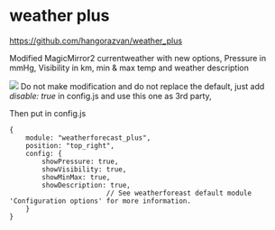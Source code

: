 # weather plus

https://github.com/hangorazvan/weather_plus

Modified MagicMirror2 currentweather with new options, Pressure in mmHg,  Visibility in km, min & max temp and weather description

<img src=https://github.com/hangorazvan/weather_plus/blob/master/preview.png>
Do not make modification and do not replace the default, just add <i>disable: true</i> in config.js and use this one as 3rd party,

Then put in config.js


	{
		module: "weatherforecast_plus",
		position: "top_right",
		config: {
			showPressure: true,
			showVisibility: true,
			showMinMax: true,
			showDescription: true,
							// See weatherforeast default module 'Configuration options' for more information.
		}
	}